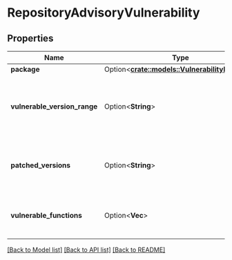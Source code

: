 # RepositoryAdvisoryVulnerability

## Properties

Name | Type | Description | Notes
------------ | ------------- | ------------- | -------------
**package** | Option<[**crate::models::VulnerabilityPackage**](vulnerability_package.md)> |  | 
**vulnerable_version_range** | Option<**String**> | The range of the package versions affected by the vulnerability. | 
**patched_versions** | Option<**String**> | The package version(s) that resolve the vulnerability. | 
**vulnerable_functions** | Option<**Vec<String>**> | The functions in the package that are affected. | 

[[Back to Model list]](../README.md#documentation-for-models) [[Back to API list]](../README.md#documentation-for-api-endpoints) [[Back to README]](../README.md)


